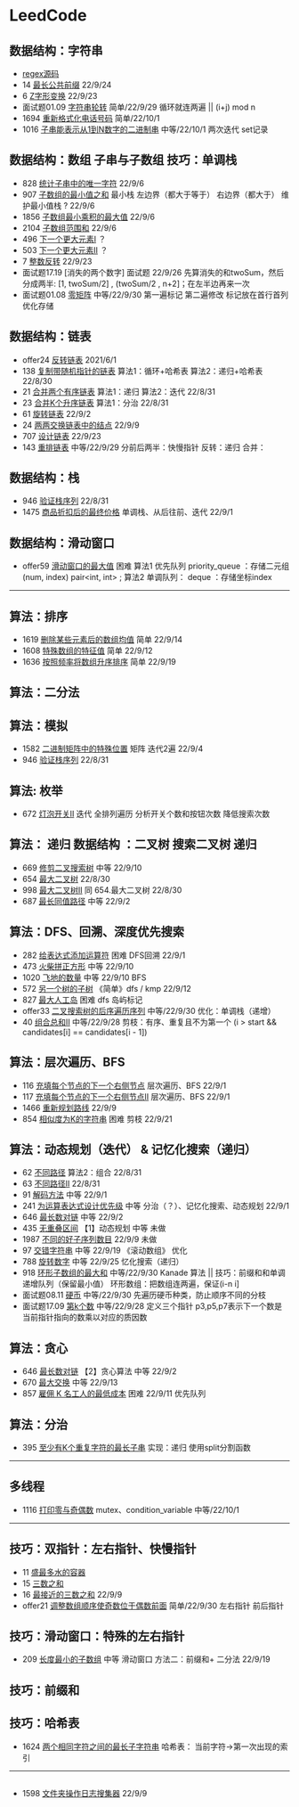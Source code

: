# LeedCode

## 数据结构：字符串
*   [regex源码](regex/Solution.hpp)
* 14 [最长公共前缀](t14_最长公共前缀/Solution.hpp) 22/9/24
* 6  [Z字形变换](t6_Z字形变换/Solution.hpp) 22/9/23
* 面试题01.09 [字符串轮转](面试题01.09.字符串轮转/Solution.hpp) 简单/22/9/29 循环就连两遍 || (i+j) mod n
* 1694 [重新格式化电话号码](t1694_重新格式化电话号码) 简单/22/10/1
* 1016 [子串能表示从1到N数字的二进制串](t1016_子串能表示从1到N数字的二进制串/Solution.hpp) 中等/22/10/1  两次迭代 set记录

## 数据结构：数组    子串与子数组   技巧：单调栈
*  828 [统计子串中的唯一字符](t828/Solution.hpp)        22/9/6
*  907 [子数组的最小值之和](t907/Solution.hpp)  最小栈 左边界（都大于等于） 右边界（都大于）  维护最小值栈 ? 22/9/6
* 1856 [子数组最小乘积的最大值](t1856/Solution.hpp) 22/9/6
* 2104 [子数组范围和](t2104/Solution.hpp) 22/9/6
*  496 [下一个更大元素I](t496/)  ？
*  503 [下一个更大元素II](t503/) ？
*    7 [整数反转](t7_整数反转)  22/9/23
* 面试题17.19 [消失的两个数字] 面试题 22/9/26 先算消失的和twoSum，然后分成两半: [1, twoSum/2] , (twoSum/2 , n+2]；在左半边再来一次 
* 面试题01.08 [零矩阵](面试题01.08.零矩阵/Solution.hpp) 中等/22/9/30 第一遍标记 第二遍修改  标记放在首行首列优化存储 

## 数据结构：链表
* offer24 [反转链表](offer024/Solution.h)  2021/6/1
* 138 [复制带随机指针的链表](t138/Solution.hpp)    算法1：循环+哈希表 算法2：递归+哈希表 22/8/30
*  21 [合并两个有序链表](t21/Solution.h)        算法1：递归   算法2：迭代     22/8/31
*  23 [合并K个升序链表](t23/Solution.h)       算法1：分治  22/8/31
*  61 [旋转链表](t61/Solution.hpp)     22/9/2
*  24 [两两交换链表中的结点](/t24/Solution.hpp)    22/9/9
* 707 [设计链表](t707_设计链表)  22/9/23
* 143 [重排链表](t143_重排链表/Solution.hpp) 中等/22/9/29  分前后两半：快慢指针  反转：递归 合并：

## 数据结构：栈
*  946 [验证栈序列](t946/Solution.hpp)   22/8/31
* 1475 [商品折扣后的最终价格](t1475/Solution.h)  单调栈、从后往前、迭代 22/9/1

## 数据结构：滑动窗口
* offer59 [滑动窗口的最大值](offer59/Solution.hpp) 困难  算法1 优先队列 priority_queue ：存储二元组(num, index)  pair<int, int> ; 算法2 单调队列： deque<int> ：存储坐标index

---
## 算法：排序
* 1619 [删除某些元素后的数组均值](t1619/Solution.hpp) 简单 22/9/14
* 1608 [特殊数组的特征值](t1608/Solution.hpp) 简单 22/9/12
* 1636 [按照频率将数组升序排序](t1636/Solution.hpp) 简单 22/9/19

## 算法：二分法

## 算法：模拟 
* 1582 [二进制矩阵中的特殊位置](t1582/Solution.hpp)   矩阵 迭代2遍  22/9/4
*  946 [验证栈序列](t946/Solution.hpp)   22/8/31

## 算法: 枚举
* 672 [灯泡开关II](t672/Solution.hpp)  迭代 全排列遍历 分析开关个数和按钮次数 降低搜索次数

## 算法： 递归   数据结构 ：二叉树 搜索二叉树 递归
* 669 [修剪二叉搜索树](t669/Solution.hpp)  中等  22/9/10
* 654 [最大二叉树](t654/Solution.hpp)        22/8/30
* 998 [最大二叉树II](t998/Solution.hpp)  同 654.最大二叉树    22/8/30
* 687 [最长同值路径](t687/Solution.hpp)    中等 22/9/2

## 算法：DFS、回溯、深度优先搜索
*  282 [给表达式添加运算符](t282/Solution.h)     困难 DFS回溯 22/9/1
*  473 [火柴拼正方形](t473/Solution.hpp)        中等 22/9/10
* 1020 [飞地的数量](t1020/Solution.hpp)         中等 22/9/10 BFS
*  572 [另一个树的子树](t572/Solution.hpp)     《简单》dfs / kmp  22/9/12 
*  827 [最大人工岛](t827/Solution.hpp)          困难 dfs 岛屿标记 
* offer33 [二叉搜索树的后序遍历序列](offer33_二叉搜索树的后序遍历序列/Solution.hpp)  中等/22/9/30 优化：单调栈（递增）
*  40 [组合总和II](t40_组合总和II/Solution.hpp) 中等/22/9/28 剪枝：有序、重复且不为第一个 (i > start && candidates[i] == candidates[i - 1])


## 算法：层次遍历、BFS
*  116 [充填每个节点的下一个右侧节点](t116/Solution.h) 层次遍历、BFS     22/9/1
*  117 [充填每个节点的下一个右侧节点II](t116/Solution.h) 层次遍历、BFS      22/9/1
* 1466 [重新规划路线](t1466/Solution.hpp)  22/9/9
*  854 [相似度为K的字符串](t854相似度为K的字符串/Solution.hpp)  困难 剪枝 22/9/21

## 算法：动态规划（迭代） & 记忆化搜索（递归）
*   62 [不同路径](t62/Solution.h)   算法2：组合 22/8/31
*   63 [不同路径II](t63/Solution.h)     22/8/31
*   91 [解码方法](t91/Solution.h)   中等  22/9/1
*  241 [为运算表达式设计优先级](t241/Solution.hpp)  中等 分治（？）、记忆化搜索、动态规划  22/9/1
*  646 [最长数对链](t646/Solution.hpp)       中等      22/9/2
*  435 [无重叠区间](t435/Solution.hpp)       【1】动态规划   中等   未做     
* 1987 [不同的好子序列数目](t1987/Solution.hpp) 22/9/9  未做
*   97 [交错字符串](t97/Solution.hpp)  中等 22/9/19  《滚动数组》 优化
*  788 [旋转数字](t788_旋转数字/Solution.hpp)  中等 22/9/25 忆化搜索（递归）
*  918 [环形子数组的最大和](t918_环形子数组的最大和/Solution.hpp)  中等/22/9/30   Kanade 算法 ||  技巧：前缀和和单调递增队列（保留最小值） 环形数组：把数组连两遍，保证(i-n i]
* 面试题08.11 [硬币](面试题08.11.硬币/Solution.hpp) 中等/22/9/30  先遍历硬币种类，防止顺序不同的分枝
* 面试题17.09 [第k个数](面试题17.09.第k个数/Solution.hpp) 中等/22/9/28 定义三个指针 p3,p5,p7表示下一个数是当前指针指向的数乘以对应的质因数

## 算法：贪心
* 646 [最长数对链](t646/Solution.hpp)      【2】贪心算法   中等   22/9/2
* 670 [最大交换](t670/Solution.hpp)  中等   22/9/13
* 857 [雇佣 K 名工人的最低成本](t857/Solution.hpp) 困难 22/9/11  优先队列

## 算法：分治
* 395 [至少有K个重复字符的最长子串](t395至少有K个重复字符的最长子串/Solution.hpp)  实现：递归  使用split分割函数

---
## 多线程
* 1116 [打印零与奇偶数](t1116_打印零与奇偶数/Solution.hpp) mutex、condition_variable 中等/22/10/1

---

## 技巧：双指针：左右指针、快慢指针
*  11 [盛最多水的容器](t11/Solution.h)
*  15 [三数之和](t15/Solution.h)
*  16 [最接近的三数之和](t16/Solution.hpp) 22/9/9
* offer21 [调整数组顺序使奇数位于偶数前面](offer21_调整数组顺序使奇数位于偶数前面/Solution.hpp) 简单/22/9/30  左右指针 前后指针

## 技巧：滑动窗口：特殊的左右指针
* 209 [长度最小的子数组](t209/Solution.hpp)  中等 滑动窗口 方法二：前缀和+ 二分法  22/9/19

## 技巧：前缀和

## 技巧：哈希表
* 1624 [两个相同字符之间的最长子字符串](t1624/Solution.hpp) 哈希表： 当前字符->第一次出现的索引

---
## 
* 1598 [文件夹操作日志搜集器](t1598/Solution.hpp)  22/9/9




